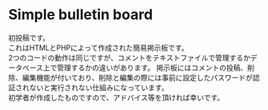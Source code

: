 # Simple bulletin board
初投稿です。  
これはHTMLとPHPによって作成された簡易掲示板です。  
2つのコードの動作は同じですが、コメントをテキストファイルで管理するかデータベース上で管理するかの違いがあります。
掲示板にはコメントの投稿、削除、編集機能が付いており、削除と編集の際には事前に設定したパスワードが認証されないと実行されない仕組みになっています。  
初学者が作成したものですので、アドバイス等を頂ければ幸いです。

